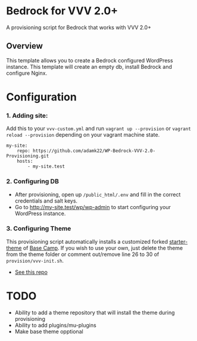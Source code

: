# Bedrock for VVV 2.0+

A provisioning script for Bedrock that works with VVV 2.0+

## Overview

This template allows you to create a Bedrock configured WordPress instance. This template will create an empty db, install Bedrock and configure Nginx.

# Configuration

### 1. Adding site:

Add this to your `vvv-custom.yml` and run `vagrant up --provision` or `vagrant reload --provision` depending on your vagrant machine state.

```
my-site:
    repo: https://github.com/adamk22/WP-Bedrock-VVV-2.0-Provisioning.git
    hosts:
        - my-site.test
```

### 2. Configuring DB

-   After provisioning, open up `/public_html/.env` and fill in the correct credentials and salt keys.
-   Go to http://my-site.test/wp/wp-admin to start configuring your WordPress instance.

### 3. Configuring Theme

This provisioning script automatically installs a customized forked [starter-theme](https://github.com/adamk22/base-camp) of [Base Camp](https://github.com/suomato/base-camp). If you wish to use your own, just delete the theme from the theme folder or comment out/remove line 26 to 30 of `provision/vvv-init.sh`.

-   [See this repo](https://github.com/adamk22/base-camp)

# TODO

-   Ability to add a theme repository that will install the theme during provisioning
-   Ability to add plugins/mu-plugins
-   Make base theme opptional
